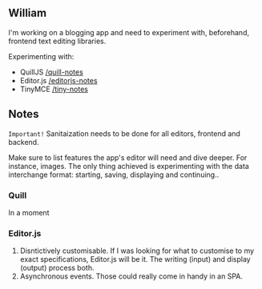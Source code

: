 ## William

I'm working on a blogging app and need to experiment with, beforehand, frontend text editing libraries.

Experimenting with:

+   QuillJS [/quill-notes](#quill)
+   Editor.js [/editorjs-notes](#editor.js)
+   TinyMCE [/tiny-notes](/tiny-notes)

## Notes

`Important!` Sanitaization needs to be done for all editors, frontend and backend.

Make sure to list features the app's editor will need and dive deeper. For instance, images. The only thing achieved is experimenting with the data interchange format: starting, saving, displaying and continuing..

### Quill

In a moment

### Editor.js

1.  Disntictively customisable. If I was looking for what to customise to my exact specifications, Editor.js will be it. The writing (input) and display (output) process both.
2.  Asynchronous events. Those could really come in handy in an SPA.